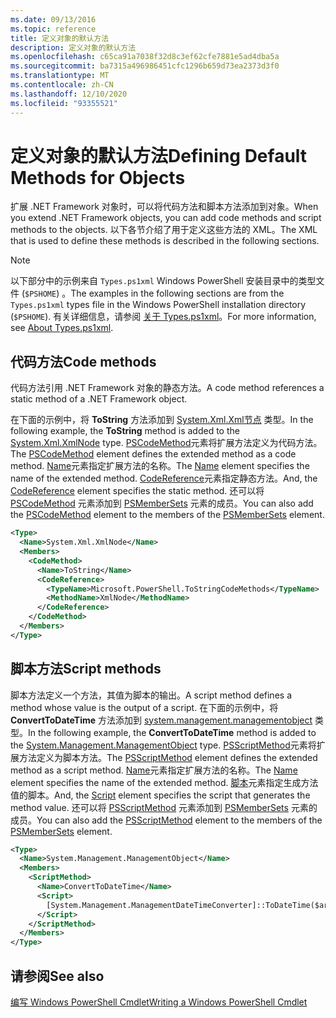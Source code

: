 ```yaml
---
ms.date: 09/13/2016
ms.topic: reference
title: 定义对象的默认方法
description: 定义对象的默认方法
ms.openlocfilehash: c65ca91a7038f32d8c3ef62cfe7881e5ad4dba5a
ms.sourcegitcommit: ba7315a496986451cfc1296b659d73ea2373d3f0
ms.translationtype: MT
ms.contentlocale: zh-CN
ms.lasthandoff: 12/10/2020
ms.locfileid: "93355521"
---
```

# <a name="defining-default-methods-for-objects"></a><span data-ttu-id="64802-103">定义对象的默认方法</span><span class="sxs-lookup"><span data-stu-id="64802-103">Defining Default Methods for Objects</span></span>

<span data-ttu-id="64802-104">扩展 .NET Framework 对象时，可以将代码方法和脚本方法添加到对象。</span><span class="sxs-lookup"><span data-stu-id="64802-104">When you extend .NET Framework objects, you can add code methods and script methods to the objects.</span></span>
<span data-ttu-id="64802-105">以下各节介绍了用于定义这些方法的 XML。</span><span class="sxs-lookup"><span data-stu-id="64802-105">The XML that is used to define these methods is described in the following sections.</span></span>

> [!NOTE]
> <span data-ttu-id="64802-106">以下部分中的示例来自 `Types.ps1xml` Windows PowerShell 安装目录中的类型文件 (`$PSHOME`) 。</span><span class="sxs-lookup"><span data-stu-id="64802-106">The examples in the following sections are from the `Types.ps1xml` types file in the Windows PowerShell installation directory (`$PSHOME`).</span></span> <span data-ttu-id="64802-107">有关详细信息，请参阅 [关于 Types.ps1xml](/powershell/module/microsoft.powershell.core/about/about_types.ps1xml)。</span><span class="sxs-lookup"><span data-stu-id="64802-107">For more information, see [About Types.ps1xml](/powershell/module/microsoft.powershell.core/about/about_types.ps1xml).</span></span>

## <a name="code-methods"></a><span data-ttu-id="64802-108">代码方法</span><span class="sxs-lookup"><span data-stu-id="64802-108">Code methods</span></span>

<span data-ttu-id="64802-109">代码方法引用 .NET Framework 对象的静态方法。</span><span class="sxs-lookup"><span data-stu-id="64802-109">A code method references a static method of a .NET Framework object.</span></span>

<span data-ttu-id="64802-110">在下面的示例中，将 **ToString** 方法添加到 [System.Xml.Xml节点](/dotnet/api/System.Xml.XmlNode) 类型。</span><span class="sxs-lookup"><span data-stu-id="64802-110">In the following example, the **ToString** method is added to the [System.Xml.XmlNode](/dotnet/api/System.Xml.XmlNode) type.</span></span> <span data-ttu-id="64802-111">[PSCodeMethod](/dotnet/api/system.management.automation.pscodemethod)元素将扩展方法定义为代码方法。</span><span class="sxs-lookup"><span data-stu-id="64802-111">The [PSCodeMethod](/dotnet/api/system.management.automation.pscodemethod) element defines the extended method as a code method.</span></span> <span data-ttu-id="64802-112">[Name](/dotnet/api/system.management.automation.psmemberinfo.name#System_Management_Automation_PSMemberInfo_Name)元素指定扩展方法的名称。</span><span class="sxs-lookup"><span data-stu-id="64802-112">The [Name](/dotnet/api/system.management.automation.psmemberinfo.name#System_Management_Automation_PSMemberInfo_Name) element specifies the name of the extended method.</span></span> <span data-ttu-id="64802-113">[CodeReference](/dotnet/api/system.management.automation.pscodemethod.codereference#System_Management_Automation_PSCodeMethod_CodeReference)元素指定静态方法。</span><span class="sxs-lookup"><span data-stu-id="64802-113">And, the [CodeReference](/dotnet/api/system.management.automation.pscodemethod.codereference#System_Management_Automation_PSCodeMethod_CodeReference) element specifies the static method.</span></span> <span data-ttu-id="64802-114">还可以将 [PSCodeMethod](/dotnet/api/system.management.automation.pscodemethod) 元素添加到 [PSMemberSets](/dotnet/api/system.management.automation.psmemberset) 元素的成员。</span><span class="sxs-lookup"><span data-stu-id="64802-114">You can also add the [PSCodeMethod](/dotnet/api/system.management.automation.pscodemethod) element to the members of the [PSMemberSets](/dotnet/api/system.management.automation.psmemberset) element.</span></span>

```xml
<Type>
  <Name>System.Xml.XmlNode</Name>
  <Members>
    <CodeMethod>
      <Name>ToString</Name>
      <CodeReference>
        <TypeName>Microsoft.PowerShell.ToStringCodeMethods</TypeName>
        <MethodName>XmlNode</MethodName>
      </CodeReference>
    </CodeMethod>
  </Members>
</Type>
```

## <a name="script-methods"></a><span data-ttu-id="64802-115">脚本方法</span><span class="sxs-lookup"><span data-stu-id="64802-115">Script methods</span></span>

<span data-ttu-id="64802-116">脚本方法定义一个方法，其值为脚本的输出。</span><span class="sxs-lookup"><span data-stu-id="64802-116">A script method defines a method whose value is the output of a script.</span></span> <span data-ttu-id="64802-117">在下面的示例中，将 **ConvertToDateTime** 方法添加到 [system.management.managementobject](/dotnet/api/System.Management.ManagementObject) 类型。</span><span class="sxs-lookup"><span data-stu-id="64802-117">In the following example, the **ConvertToDateTime** method is added to the [System.Management.ManagementObject](/dotnet/api/System.Management.ManagementObject) type.</span></span> <span data-ttu-id="64802-118">[PSScriptMethod](/dotnet/api/system.management.automation.psscriptmethod)元素将扩展方法定义为脚本方法。</span><span class="sxs-lookup"><span data-stu-id="64802-118">The [PSScriptMethod](/dotnet/api/system.management.automation.psscriptmethod) element defines the extended method as a script method.</span></span> <span data-ttu-id="64802-119">[Name](/dotnet/api/system.management.automation.psmemberinfo.name#System_Management_Automation_PSMemberInfo_Name)元素指定扩展方法的名称。</span><span class="sxs-lookup"><span data-stu-id="64802-119">The [Name](/dotnet/api/system.management.automation.psmemberinfo.name#System_Management_Automation_PSMemberInfo_Name) element specifies the name of the extended method.</span></span> <span data-ttu-id="64802-120">[脚本](/dotnet/api/system.management.automation.psscriptmethod.script#System_Management_Automation_PSScriptMethod_Script)元素指定生成方法值的脚本。</span><span class="sxs-lookup"><span data-stu-id="64802-120">And, the [Script](/dotnet/api/system.management.automation.psscriptmethod.script#System_Management_Automation_PSScriptMethod_Script) element specifies the script that generates the method value.</span></span> <span data-ttu-id="64802-121">还可以将 [PSScriptMethod](/dotnet/api/system.management.automation.psscriptmethod) 元素添加到 [PSMemberSets](/dotnet/api/system.management.automation.psmemberset) 元素的成员。</span><span class="sxs-lookup"><span data-stu-id="64802-121">You can also add the [PSScriptMethod](/dotnet/api/system.management.automation.psscriptmethod) element to the members of the [PSMemberSets](/dotnet/api/system.management.automation.psmemberset) element.</span></span>

```xml
<Type>
  <Name>System.Management.ManagementObject</Name>
  <Members>
    <ScriptMethod>
      <Name>ConvertToDateTime</Name>
      <Script>
        [System.Management.ManagementDateTimeConverter]::ToDateTime($args[0])
      </Script>
    </ScriptMethod>
  </Members>
</Type>
```

## <a name="see-also"></a><span data-ttu-id="64802-122">请参阅</span><span class="sxs-lookup"><span data-stu-id="64802-122">See also</span></span>

[<span data-ttu-id="64802-123">编写 Windows PowerShell Cmdlet</span><span class="sxs-lookup"><span data-stu-id="64802-123">Writing a Windows PowerShell Cmdlet</span></span>](./writing-a-windows-powershell-cmdlet.md)
